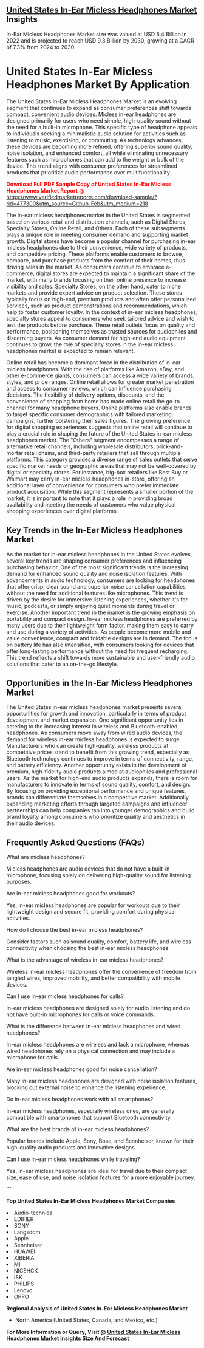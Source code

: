 <h2><a href="https://www.verifiedmarketreports.com/download-sample/?rid=477300&amp;utm_source=Github-Feb&amp;utm_medium=218" target="_blank">United States In-Ear Micless Headphones Market</a> Insights</h2><p>In-Ear Micless Headphones Market size was valued at USD 5.4 Billion in 2022 and is projected to reach USD 9.3 Billion by 2030, growing at a CAGR of 7.3% from 2024 to 2030.</p><p> <h1>United States In-Ear Micless Headphones Market By Application</h1> <p>The United States In-Ear Micless Headphones Market is an evolving segment that continues to expand as consumer preferences shift towards compact, convenient audio devices. Micless in-ear headphones are designed primarily for users who need simple, high-quality sound without the need for a built-in microphone. This specific type of headphone appeals to individuals seeking a minimalistic audio solution for activities such as listening to music, exercising, or commuting. As technology advances, these devices are becoming more refined, offering superior sound quality, noise isolation, and enhanced comfort, all while eliminating unnecessary features such as microphones that can add to the weight or bulk of the device. This trend aligns with consumer preferences for streamlined products that prioritize audio performance over multifunctionality. <p><span class=""><span style="color: #ff0000;"><strong>Download Full PDF Sample Copy of United States In-Ear Micless Headphones Market Report</strong> @ </span><a href="https://www.verifiedmarketreports.com/download-sample/?rid=477300&amp;utm_source=Github-Feb&amp;utm_medium=218" target="_blank">https://www.verifiedmarketreports.com/download-sample/?rid=477300&amp;utm_source=Github-Feb&amp;utm_medium=218</a></span></p></p> <p>The in-ear micless headphones market in the United States is segmented based on various retail and distribution channels, such as Digital Stores, Specialty Stores, Online Retail, and Others. Each of these subsegments plays a unique role in meeting consumer demand and supporting market growth. Digital stores have become a popular channel for purchasing in-ear micless headphones due to their convenience, wide variety of products, and competitive pricing. These platforms enable customers to browse, compare, and purchase products from the comfort of their homes, thus driving sales in the market. As consumers continue to embrace e-commerce, digital stores are expected to maintain a significant share of the market, with many brands focusing on their online presence to increase visibility and sales. Specialty Stores, on the other hand, cater to niche markets and provide expert advice on product selection. These stores typically focus on high-end, premium products and often offer personalized services, such as product demonstrations and recommendations, which help to foster customer loyalty. In the context of in-ear micless headphones, specialty stores appeal to consumers who seek tailored advice and wish to test the products before purchase. These retail outlets focus on quality and performance, positioning themselves as trusted sources for audiophiles and discerning buyers. As consumer demand for high-end audio equipment continues to grow, the role of specialty stores in the in-ear micless headphones market is expected to remain relevant. <p>Online retail has become a dominant force in the distribution of in-ear micless headphones. With the rise of platforms like Amazon, eBay, and other e-commerce giants, consumers can access a wide variety of brands, styles, and price ranges. Online retail allows for greater market penetration and access to consumer reviews, which can influence purchasing decisions. The flexibility of delivery options, discounts, and the convenience of shopping from home has made online retail the go-to channel for many headphone buyers. Online platforms also enable brands to target specific consumer demographics with tailored marketing campaigns, further bolstering their sales figures. The growing preference for digital shopping experiences suggests that online retail will continue to play a crucial role in shaping the future of the United States in-ear micless headphones market. The "Others" segment encompasses a range of alternative retail channels, including wholesale distributors, brick-and-mortar retail chains, and third-party retailers that sell through multiple platforms. This category provides a diverse range of sales outlets that serve specific market needs or geographic areas that may not be well-covered by digital or specialty stores. For instance, big-box retailers like Best Buy or Walmart may carry in-ear micless headphones in-store, offering an additional layer of convenience for consumers who prefer immediate product acquisition. While this segment represents a smaller portion of the market, it is important to note that it plays a role in providing broad availability and meeting the needs of customers who value physical shopping experiences over digital platforms. <h2>Key Trends in the In-Ear Micless Headphones Market</h2> <p>As the market for in-ear micless headphones in the United States evolves, several key trends are shaping consumer preferences and influencing purchasing behavior. One of the most significant trends is the increasing demand for enhanced sound quality and noise isolation features. With advancements in audio technology, consumers are looking for headphones that offer crisp, clear sound and superior noise cancellation capabilities without the need for additional features like microphones. This trend is driven by the desire for immersive listening experiences, whether it's for music, podcasts, or simply enjoying quiet moments during travel or exercise. Another important trend in the market is the growing emphasis on portability and compact design. In-ear micless headphones are preferred by many users due to their lightweight form factor, making them easy to carry and use during a variety of activities. As people become more mobile and value convenience, compact and foldable designs are in demand. The focus on battery life has also intensified, with consumers looking for devices that offer long-lasting performance without the need for frequent recharging. This trend reflects a shift towards more sustainable and user-friendly audio solutions that cater to an on-the-go lifestyle. <h2>Opportunities in the In-Ear Micless Headphones Market</h2> <p>The United States in-ear micless headphones market presents several opportunities for growth and innovation, particularly in terms of product development and market expansion. One significant opportunity lies in catering to the increasing interest in wireless and Bluetooth-enabled headphones. As consumers move away from wired audio devices, the demand for wireless in-ear micless headphones is expected to surge. Manufacturers who can create high-quality, wireless products at competitive prices stand to benefit from this growing trend, especially as Bluetooth technology continues to improve in terms of connectivity, range, and battery efficiency. Another opportunity exists in the development of premium, high-fidelity audio products aimed at audiophiles and professional users. As the market for high-end audio products expands, there is room for manufacturers to innovate in terms of sound quality, comfort, and design. By focusing on providing exceptional performance and unique features, brands can differentiate themselves in a competitive market. Additionally, expanding marketing efforts through targeted campaigns and influencer partnerships can help companies tap into younger demographics and build brand loyalty among consumers who prioritize quality and aesthetics in their audio devices. <h2>Frequently Asked Questions (FAQs)</h2> <p>What are micless headphones?</p> <p>Micless headphones are audio devices that do not have a built-in microphone, focusing solely on delivering high-quality sound for listening purposes.</p> <p>Are in-ear micless headphones good for workouts?</p> <p>Yes, in-ear micless headphones are popular for workouts due to their lightweight design and secure fit, providing comfort during physical activities.</p> <p>How do I choose the best in-ear micless headphones?</p> <p>Consider factors such as sound quality, comfort, battery life, and wireless connectivity when choosing the best in-ear micless headphones.</p> <p>What is the advantage of wireless in-ear micless headphones?</p> <p>Wireless in-ear micless headphones offer the convenience of freedom from tangled wires, improved mobility, and better compatibility with mobile devices.</p> <p>Can I use in-ear micless headphones for calls?</p> <p>In-ear micless headphones are designed solely for audio listening and do not have built-in microphones for calls or voice commands.</p> <p>What is the difference between in-ear micless headphones and wired headphones?</p> <p>In-ear micless headphones are wireless and lack a microphone, whereas wired headphones rely on a physical connection and may include a microphone for calls.</p> <p>Are in-ear micless headphones good for noise cancellation?</p> <p>Many in-ear micless headphones are designed with noise isolation features, blocking out external noise to enhance the listening experience.</p> <p>Do in-ear micless headphones work with all smartphones?</p> <p>In-ear micless headphones, especially wireless ones, are generally compatible with smartphones that support Bluetooth connectivity.</p> <p>What are the best brands of in-ear micless headphones?</p> <p>Popular brands include Apple, Sony, Bose, and Sennheiser, known for their high-quality audio products and innovative designs.</p> <p>Can I use in-ear micless headphones while traveling?</p> <p>Yes, in-ear micless headphones are ideal for travel due to their compact size, ease of use, and noise isolation features for a more enjoyable journey.</p> ```</p><p><strong>Top United States In-Ear Micless Headphones Market Companies</strong></p><div data-test-id=""><p><li>Audio-technica</li><li> EDIFIER</li><li> SONY</li><li> Langsdom</li><li> Apple</li><li> Sennheiser</li><li> HUAWEI</li><li> XIBERIA</li><li> MI</li><li> NICEHCK</li><li> ISK</li><li> PHILIPS</li><li> Lenovo</li><li> OPPO</li></p><div><strong>Regional Analysis of&nbsp;United States In-Ear Micless Headphones Market</strong></div><ul><li dir="ltr"><p dir="ltr">North America&nbsp;(United States, Canada, and Mexico, etc.)</p></li></ul><p><strong>For More Information or Query, Visit @&nbsp;</strong><strong><a href="https://www.verifiedmarketreports.com/product/in-ear-micless-headphones-market/?utm_source=Github-Feb&amp;utm_medium=218" target="_blank">United States In-Ear Micless Headphones Market Insights Size And Forecast</a></strong></p></div>
